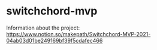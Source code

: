 # switchchord-mvp

Information about the project: https://www.notion.so/makepath/Switchchord-MVP-2021-04ab03d01be249169bf39f5cdafec466
